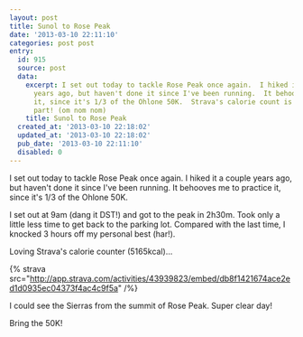 ```yaml
---
layout: post
title: Sunol to Rose Peak
date: '2013-03-10 22:11:10'
categories: post post
entry:
  id: 915
  source: post
  data:
    excerpt: I set out today to tackle Rose Peak once again.  I hiked it a couple
      years ago, but haven't done it since I've been running.  It behooves me to practice
      it, since it's 1/3 of the Ohlone 50K.  Strava's calorie count is my favorite
      part! (om nom nom)
    title: Sunol to Rose Peak
  created_at: '2013-03-10 22:18:02'
  updated_at: '2013-03-10 22:18:02'
  pub_date: '2013-03-10 22:11:10'
  disabled: 0
---
```

I set out today to tackle Rose Peak once again.  I hiked it a couple years ago, but haven't done it since I've been running.  It behooves me to practice it, since it's 1/3 of the Ohlone 50K.

I set out at 9am (dang it DST!) and got to the peak in 2h30m.  Took only a little less time to get back to the parking lot.  Compared with the last time, I knocked 3 hours off my personal best (har!).

Loving Strava's calorie counter (5165kcal)...

{% strava src="http://app.strava.com/activities/43939823/embed/db8f1421674ace2ed1d0935ec04373f4ac4c9f5a" /%}

I could see the Sierras from the summit of Rose Peak.  Super clear day!

Bring the 50K!

